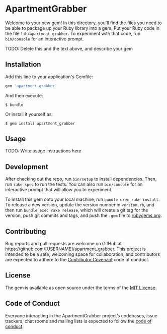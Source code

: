 # ApartmentGrabber

Welcome to your new gem! In this directory, you'll find the files you need to be able to package up your Ruby library into a gem. Put your Ruby code in the file `lib/apartment_grabber`. To experiment with that code, run `bin/console` for an interactive prompt.

TODO: Delete this and the text above, and describe your gem

## Installation

Add this line to your application's Gemfile:

```ruby
gem 'apartment_grabber'
```

And then execute:

    $ bundle

Or install it yourself as:

    $ gem install apartment_grabber

## Usage

TODO: Write usage instructions here

## Development

After checking out the repo, run `bin/setup` to install dependencies. Then, run `rake spec` to run the tests. You can also run `bin/console` for an interactive prompt that will allow you to experiment.

To install this gem onto your local machine, run `bundle exec rake install`. To release a new version, update the version number in `version.rb`, and then run `bundle exec rake release`, which will create a git tag for the version, push git commits and tags, and push the `.gem` file to [rubygems.org](https://rubygems.org).

## Contributing

Bug reports and pull requests are welcome on GitHub at https://github.com/[USERNAME]/apartment_grabber. This project is intended to be a safe, welcoming space for collaboration, and contributors are expected to adhere to the [Contributor Covenant](http://contributor-covenant.org) code of conduct.

## License

The gem is available as open source under the terms of the [MIT License](https://opensource.org/licenses/MIT).

## Code of Conduct

Everyone interacting in the ApartmentGrabber project’s codebases, issue trackers, chat rooms and mailing lists is expected to follow the [code of conduct](https://github.com/[USERNAME]/apartment_grabber/blob/master/CODE_OF_CONDUCT.md).
